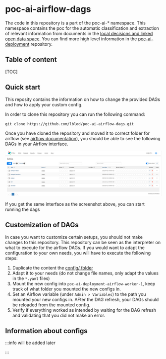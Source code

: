 # poc-ai-airflow-dags
The code in this repository is a part of the poc-ai-* namespace. This namespace contains the poc for the automatic classification and extraction of relevant information from documents in the [local decisions and linked open data space](https://github.com/lblod). You can find more high level information in the [poc-ai-deployment](https://github.com/lblod/poc-ai-deployment) repository.

## Table of content
[TOC]

## Quick start
This reposity contains the information on how to change the provided DAGs and how to apply your custom config.

In order to clone this repository you can run the following command:
```
git clone https://github.com/lblod/poc-ai-airflow-dags.git
```

Once you have cloned the repository and moved it to correct folder for airflow (see [airflow documentation](https://https://airflow.apache.org/docs/apache-airflow/stable/concepts/dags.html)), you should be able to see the following DAGs in your Airflow interface.

![screenshot of airflow interface](https://github.com/lblod/poc-ai-airflow-dags/blob/master/images/Airflow_DAGs_screenshot.png)

If you get the same interface as the screenshot above, you can start running the dags

## Customization of DAGs
In case you want to customize certain setups, you should not make changes to this repository. This repository can be seen as the interpreter on what to execute for the airflow DAGs. If you would want to adapt the configuration to your own needs, you will have to execute the following steps:
1. Duplicate the content the [config/ folder](https://github.com/lblod/poc-ai-airflow-dags/tree/master/configs)
2. Adapt it to your needs (do not change file names, only adapt the values in the `*.yaml` files)
3. Mount the new config into `poc-ai-deployment-airflow-worker-1`, keep track of what folder you mounted the new configs in.
4. Set an Airflow variable (under `Admin > Variables`)  to the path you mounted your new configs in. AFter the DAG refresh, your DAGs should be reloaded from the mounted config.
5. Verify if everything worked as intended by waiting for the DAG refresh and validating that you did not make an error.

## Information about configs

 :::info
 will be added later

 :::



